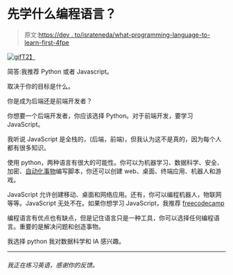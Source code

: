 # 先学什么编程语言？

> 原文:[https://dev . to/israteneda/what-programming-language-to-learn-first-4fpe](https://dev.to/israteneda/what-programming-language-to-learn-first-4fpe)

[![gif](../Images/b14bb116cbd40060d1b041f43cc05f3f.png)T2】](https://i.giphy.com/media/3o7buirYcmV5nSwIRW/giphy.gif)

简答:我推荐 Python 或者 Javascript。

取决于你的目标是什么。

你是成为后端还是前端开发者？

你想要一个后端开发者，你应该选择 Python。对于前端开发，要学习 JavaScript。

我听说 JavaScript 是全栈的，(后端，前端)，但我认为这不是真的，因为每个人都有很多知识。

使用 python，两种语言有很大的可能性。你可以为机器学习、数据科学、安全、加密、[自动化事物](https://automatetheboringstuff.com/)编写脚本，你还可以创建 web、桌面、终端应用、机器人和游戏。

JavaScript 允许创建移动、桌面和网络应用。还有，你可以编程机器人，物联网等等。JavaScript 无处不在。如果你想学习 JavaScript，我推荐 [freecodecamp](https://www.freecodecamp.org/)

编程语言有优点也有缺点，但是记住语言只是一种工具，你可以选择任何编程语言。重要的是解决问题和创造事物。

我选择 python 我对数据科学和 IA 感兴趣。

* * *

###### 我正在练习英语，感谢你的反馈。